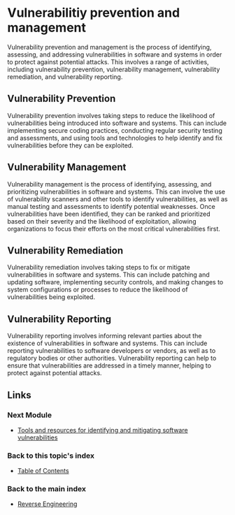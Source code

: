# Vulnerabilitiy prevention and management
Vulnerability prevention and management is the process of identifying, assessing, and addressing vulnerabilities in software and systems in order to protect against potential attacks. This involves a range of activities, including vulnerability prevention, vulnerability management, vulnerability remediation, and vulnerability reporting.

## Vulnerability Prevention
Vulnerability prevention involves taking steps to reduce the likelihood of vulnerabilities being introduced into software and systems. This can include implementing secure coding practices, conducting regular security testing and assessments, and using tools and technologies to help identify and fix vulnerabilities before they can be exploited.

## Vulnerability Management
Vulnerability management is the process of identifying, assessing, and prioritizing vulnerabilities in software and systems. This can involve the use of vulnerability scanners and other tools to identify vulnerabilities, as well as manual testing and assessments to identify potential weaknesses. Once vulnerabilities have been identified, they can be ranked and prioritized based on their severity and the likelihood of exploitation, allowing organizations to focus their efforts on the most critical vulnerabilities first.

## Vulnerability Remediation
Vulnerability remediation involves taking steps to fix or mitigate vulnerabilities in software and systems. This can include patching and updating software, implementing security controls, and making changes to system configurations or processes to reduce the likelihood of vulnerabilities being exploited.

## Vulnerability Reporting
Vulnerability reporting involves informing relevant parties about the existence of vulnerabilities in software and systems. This can include reporting vulnerabilities to software developers or vendors, as well as to regulatory bodies or other authorities. Vulnerability reporting can help to ensure that vulnerabilities are addressed in a timely manner, helping to protect against potential attacks.

## Links
### Next Module
- [Tools and resources for identifying and mitigating software vulnerabilities](./Tools%20and%20resources%20for%20identifying%20and%20mitigating%20software%20vulnerabilities.md)
### Back to this topic's index
- [Table of Contents](./Table%20of%20Contents.md)
### Back to the main index
- [Reverse Engineering](../README.md)